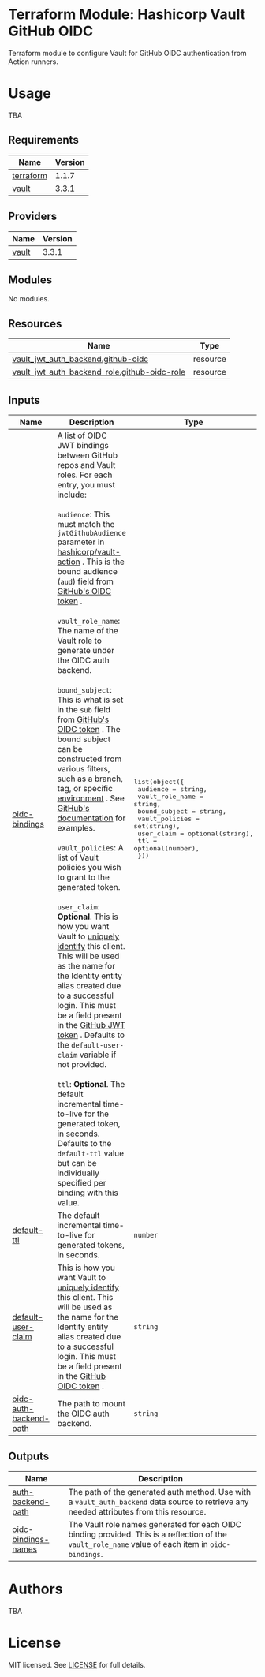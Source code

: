# Terraform Module: Hashicorp Vault GitHub OIDC

Terraform module to configure Vault for GitHub OIDC authentication from Action runners.

# Usage

TBA

<!-- BEGINNING OF PRE-COMMIT-TERRAFORM DOCS HOOK -->
## Requirements

| Name | Version |
|------|---------|
| <a name="requirement_terraform"></a> [terraform](#requirement\_terraform) | 1.1.7 |
| <a name="requirement_vault"></a> [vault](#requirement\_vault) | 3.3.1 |

## Providers

| Name | Version |
|------|---------|
| <a name="provider_vault"></a> [vault](#provider\_vault) | 3.3.1 |

## Modules

No modules.

## Resources

| Name | Type |
|------|------|
| [vault_jwt_auth_backend.github-oidc](https://registry.terraform.io/providers/hashicorp/vault/3.3.1/docs/resources/jwt_auth_backend) | resource |
| [vault_jwt_auth_backend_role.github-oidc-role](https://registry.terraform.io/providers/hashicorp/vault/3.3.1/docs/resources/jwt_auth_backend_role) | resource |

## Inputs

| Name | Description | Type | Default | Required |
|------|-------------|------|---------|:--------:|
| <a name="input_oidc-bindings"></a> [oidc-bindings](#input\_oidc-bindings) | A list of OIDC JWT bindings between GitHub repos and Vault roles. For each entry, you must include:<br><br>  `audience`: This must match the `jwtGithubAudience` parameter in [hashicorp/vault-action](https://docs.github.com/en/actions/deployment/security-hardening-your-deployments/configuring-openid-connect-in-hashicorp-vault#requesting-the-access-token) . This is the bound audience (`aud`) field from [GitHub's OIDC token](https://docs.github.com/en/actions/deployment/security-hardening-your-deployments/about-security-hardening-with-openid-connect#understanding-the-oidc-token) .<br><br>  `vault_role_name`: The name of the Vault role to generate under the OIDC auth backend.<br><br>  `bound_subject`: This is what is set in the `sub` field from [GitHub's OIDC token](https://docs.github.com/en/actions/deployment/security-hardening-your-deployments/about-security-hardening-with-openid-connect#understanding-the-oidc-token) . The bound subject can be constructed from various filters, such as a branch, tag, or specific [environment](https://docs.github.com/en/actions/deployment/targeting-different-environments/using-environments-for-deployment) . See [GitHub's documentation](https://docs.github.com/en/actions/deployment/security-hardening-your-deployments/about-security-hardening-with-openid-connect#example-subject-claims) for examples.<br><br>  `vault_policies`: A list of Vault policies you wish to grant to the generated token.<br><br>  `user_claim`: **Optional**. This is how you want Vault to [uniquely identify](https://www.vaultproject.io/api/auth/jwt#user_claim) this client. This will be used as the name for the Identity entity alias created due to a successful login. This must be a field present in the [GitHub JWT token](https://docs.github.com/en/actions/deployment/security-hardening-your-deployments/about-security-hardening-with-openid-connect#understanding-the-oidc-token) . Defaults to the `default-user-claim` variable if not provided.<br><br>  `ttl`: **Optional**. The default incremental time-to-live for the generated token, in seconds. Defaults to the `default-ttl` value but can be individually specified per binding with this value. | <pre>list(object({<br>    audience        = string,<br>    vault_role_name = string,<br>    bound_subject   = string,<br>    vault_policies  = set(string),<br>    user_claim      = optional(string),<br>    ttl             = optional(number),<br>  }))</pre> | n/a | yes |
| <a name="input_default-ttl"></a> [default-ttl](#input\_default-ttl) | The default incremental time-to-live for generated tokens, in seconds. | `number` | `600` | no |
| <a name="input_default-user-claim"></a> [default-user-claim](#input\_default-user-claim) | This is how you want Vault to [uniquely identify](https://www.vaultproject.io/api/auth/jwt#user_claim) this client. This will be used as the name for the Identity entity alias created due to a successful login. This must be a field present in the [GitHub OIDC token](https://docs.github.com/en/actions/deployment/security-hardening-your-deployments/about-security-hardening-with-openid-connect#understanding-the-oidc-token) . | `string` | `"job_workflow_ref"` | no |
| <a name="input_oidc-auth-backend-path"></a> [oidc-auth-backend-path](#input\_oidc-auth-backend-path) | The path to mount the OIDC auth backend. | `string` | `"github-actions"` | no |

## Outputs

| Name | Description |
|------|-------------|
| <a name="output_auth-backend-path"></a> [auth-backend-path](#output\_auth-backend-path) | The path of the generated auth method. Use with a `vault_auth_backend` data source to retrieve any needed attributes from this resource. |
| <a name="output_oidc-bindings-names"></a> [oidc-bindings-names](#output\_oidc-bindings-names) | The Vault role names generated for each OIDC binding provided. This is a reflection of the `vault_role_name` value of each item in `oidc-bindings`. |
<!-- END OF PRE-COMMIT-TERRAFORM DOCS HOOK -->

# Authors

TBA

# License

MIT licensed. See [LICENSE](LICENSE) for full details.
